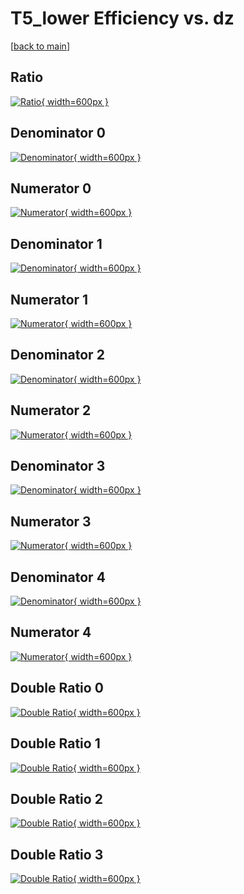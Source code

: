 # T5_lower Efficiency vs. dz

[[back to main](./)]



## Ratio

[![Ratio](../mtv/var/T5_lower_loweta_13_-1_eff_dz.png){ width=600px }](../mtv/var/T5_lower_loweta_13_-1_eff_dz.pdf)

## Denominator 0

[![Denominator](../mtv/den/T5_lower_loweta_13_-1_eff_dz_den0.png){ width=600px }](../mtv/den/T5_lower_loweta_13_-1_eff_dz_den0.pdf)

## Numerator 0

[![Numerator](../mtv/num/T5_lower_loweta_13_-1_eff_dz_num0.png){ width=600px }](../mtv/num/T5_lower_loweta_13_-1_eff_dz_num0.pdf)

## Denominator 1

[![Denominator](../mtv/den/T5_lower_loweta_13_-1_eff_dz_den1.png){ width=600px }](../mtv/den/T5_lower_loweta_13_-1_eff_dz_den1.pdf)

## Numerator 1

[![Numerator](../mtv/num/T5_lower_loweta_13_-1_eff_dz_num1.png){ width=600px }](../mtv/num/T5_lower_loweta_13_-1_eff_dz_num1.pdf)

## Denominator 2

[![Denominator](../mtv/den/T5_lower_loweta_13_-1_eff_dz_den2.png){ width=600px }](../mtv/den/T5_lower_loweta_13_-1_eff_dz_den2.pdf)

## Numerator 2

[![Numerator](../mtv/num/T5_lower_loweta_13_-1_eff_dz_num2.png){ width=600px }](../mtv/num/T5_lower_loweta_13_-1_eff_dz_num2.pdf)

## Denominator 3

[![Denominator](../mtv/den/T5_lower_loweta_13_-1_eff_dz_den3.png){ width=600px }](../mtv/den/T5_lower_loweta_13_-1_eff_dz_den3.pdf)

## Numerator 3

[![Numerator](../mtv/num/T5_lower_loweta_13_-1_eff_dz_num3.png){ width=600px }](../mtv/num/T5_lower_loweta_13_-1_eff_dz_num3.pdf)

## Denominator 4

[![Denominator](../mtv/den/T5_lower_loweta_13_-1_eff_dz_den4.png){ width=600px }](../mtv/den/T5_lower_loweta_13_-1_eff_dz_den4.pdf)

## Numerator 4

[![Numerator](../mtv/num/T5_lower_loweta_13_-1_eff_dz_num4.png){ width=600px }](../mtv/num/T5_lower_loweta_13_-1_eff_dz_num4.pdf)

## Double Ratio 0

[![Double Ratio](../mtv/ratio/T5_lower_loweta_13_-1_eff_dz_ratio0.png){ width=600px }](../mtv/ratio/T5_lower_loweta_13_-1_eff_dz_ratio0.pdf)

## Double Ratio 1

[![Double Ratio](../mtv/ratio/T5_lower_loweta_13_-1_eff_dz_ratio1.png){ width=600px }](../mtv/ratio/T5_lower_loweta_13_-1_eff_dz_ratio1.pdf)

## Double Ratio 2

[![Double Ratio](../mtv/ratio/T5_lower_loweta_13_-1_eff_dz_ratio2.png){ width=600px }](../mtv/ratio/T5_lower_loweta_13_-1_eff_dz_ratio2.pdf)

## Double Ratio 3

[![Double Ratio](../mtv/ratio/T5_lower_loweta_13_-1_eff_dz_ratio3.png){ width=600px }](../mtv/ratio/T5_lower_loweta_13_-1_eff_dz_ratio3.pdf)

